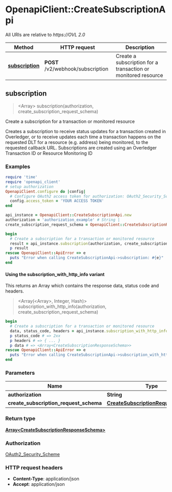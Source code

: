 # OpenapiClient::CreateSubscriptionApi

All URIs are relative to *https://OVL 2.0*

| Method | HTTP request | Description |
| ------ | ------------ | ----------- |
| [**subscription**](CreateSubscriptionApi.md#subscription) | **POST** /v2/webhook/subscription | Create a subscription for a transaction or monitored resource  |


## subscription

> <Array<CreateSubscriptionResponseSchema>> subscription(authorization, create_subscription_request_schema)

Create a subscription for a transaction or monitored resource 

Creates a subscription to receive status updates for a transaction created in Overledger, or to receive updates each time a transaction happens on the requested DLT for a resource (e.g. address) being monitored, to the requested callback URL.  Subscriptions are created using an Overledger Transaction ID or Resource Monitoring ID

### Examples

```ruby
require 'time'
require 'openapi_client'
# setup authorization
OpenapiClient.configure do |config|
  # Configure OAuth2 access token for authorization: OAuth2_Security_Scheme
  config.access_token = 'YOUR ACCESS TOKEN'
end

api_instance = OpenapiClient::CreateSubscriptionApi.new
authorization = 'authorization_example' # String | 
create_subscription_request_schema = OpenapiClient::CreateSubscriptionRequestSchema.new # CreateSubscriptionRequestSchema | 

begin
  # Create a subscription for a transaction or monitored resource 
  result = api_instance.subscription(authorization, create_subscription_request_schema)
  p result
rescue OpenapiClient::ApiError => e
  puts "Error when calling CreateSubscriptionApi->subscription: #{e}"
end
```

#### Using the subscription_with_http_info variant

This returns an Array which contains the response data, status code and headers.

> <Array(<Array<CreateSubscriptionResponseSchema>>, Integer, Hash)> subscription_with_http_info(authorization, create_subscription_request_schema)

```ruby
begin
  # Create a subscription for a transaction or monitored resource 
  data, status_code, headers = api_instance.subscription_with_http_info(authorization, create_subscription_request_schema)
  p status_code # => 2xx
  p headers # => { ... }
  p data # => <Array<CreateSubscriptionResponseSchema>>
rescue OpenapiClient::ApiError => e
  puts "Error when calling CreateSubscriptionApi->subscription_with_http_info: #{e}"
end
```

### Parameters

| Name | Type | Description | Notes |
| ---- | ---- | ----------- | ----- |
| **authorization** | **String** |  |  |
| **create_subscription_request_schema** | [**CreateSubscriptionRequestSchema**](CreateSubscriptionRequestSchema.md) |  |  |

### Return type

[**Array&lt;CreateSubscriptionResponseSchema&gt;**](CreateSubscriptionResponseSchema.md)

### Authorization

[OAuth2_Security_Scheme](../README.md#OAuth2_Security_Scheme)

### HTTP request headers

- **Content-Type**: application/json
- **Accept**: application/json

